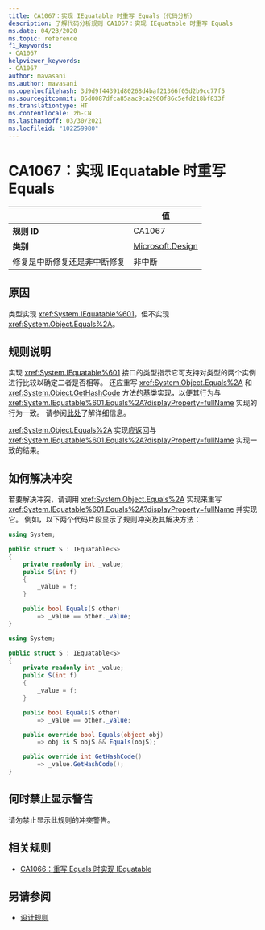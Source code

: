 ```yaml
---
title: CA1067：实现 IEquatable 时重写 Equals（代码分析）
description: 了解代码分析规则 CA1067：实现 IEquatable 时重写 Equals
ms.date: 04/23/2020
ms.topic: reference
f1_keywords:
- CA1067
helpviewer_keywords:
- CA1067
author: mavasani
ms.author: mavasani
ms.openlocfilehash: 3d9d9f44391d80268d4baf21366f05d2b9cc77f5
ms.sourcegitcommit: 05d0087dfca85aac9ca2960f86c5efd218bf833f
ms.translationtype: HT
ms.contentlocale: zh-CN
ms.lasthandoff: 03/30/2021
ms.locfileid: "102259980"
---
```

# <a name="ca1067-override-equals-when-implementing-iequatable"></a>CA1067：实现 IEquatable 时重写 Equals

| | 值 |
|-|-|
| **规则 ID** |CA1067|
| **类别** |[Microsoft.Design](design-warnings.md)|
| 修复是中断修复还是非中断修复 |非中断|

## <a name="cause"></a>原因

类型实现 <xref:System.IEquatable%601>，但不实现 <xref:System.Object.Equals%2A>。

## <a name="rule-description"></a>规则说明

实现 <xref:System.IEquatable%601> 接口的类型指示它可支持对类型的两个实例进行比较以确定二者是否相等。 还应重写 <xref:System.Object.Equals%2A> 和 <xref:System.Object.GetHashCode> 方法的基类实现，以便其行为与 <xref:System.IEquatable%601.Equals%2A?displayProperty=fullName> 实现的行为一致。 请参阅[此处](/dotnet/api/system.iequatable-1#notes-to-implementers)了解详细信息。

<xref:System.Object.Equals%2A> 实现应返回与 <xref:System.IEquatable%601.Equals%2A?displayProperty=fullName> 实现一致的结果。

## <a name="how-to-fix-violations"></a>如何解决冲突

若要解决冲突，请调用 <xref:System.Object.Equals%2A> 实现来重写 <xref:System.IEquatable%601.Equals%2A?displayProperty=fullName> 并实现它。 例如，以下两个代码片段显示了规则冲突及其解决方法：

```csharp
using System;

public struct S : IEquatable<S>
{
    private readonly int _value;
    public S(int f)
    {
        _value = f;
    }

    public bool Equals(S other)
        => _value == other._value;
}
```

```csharp
using System;

public struct S : IEquatable<S>
{
    private readonly int _value;
    public S(int f)
    {
        _value = f;
    }

    public bool Equals(S other)
        => _value == other._value;

    public override bool Equals(object obj)
        => obj is S objS && Equals(objS);

    public override int GetHashCode()
        => _value.GetHashCode();
}
```

## <a name="when-to-suppress-warnings"></a>何时禁止显示警告

请勿禁止显示此规则的冲突警告。

## <a name="related-rules"></a>相关规则

- [CA1066：重写 Equals 时实现 IEquatable](ca1066.md)

## <a name="see-also"></a>另请参阅

- [设计规则](design-warnings.md)
